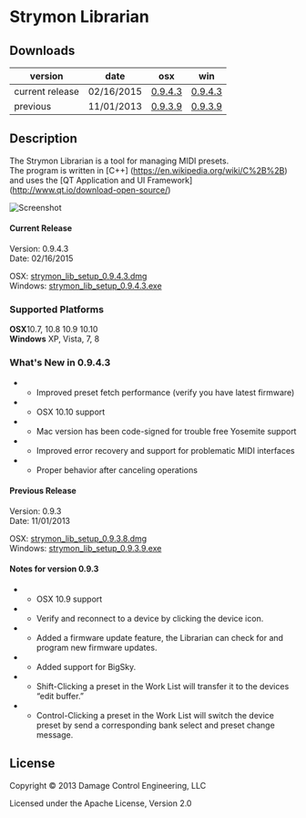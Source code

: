 # Strymon Librarian

## Downloads

| version | date | osx | win |
|---------|------|-----|-----|
| current release | 02/16/2015 | [0.9.4.3]( https://s3-us-west-1.amazonaws.com/strymon/strymon_lib_setup_0.9.4.3.dmg ) | [0.9.4.3]( https://s3-us-west-1.amazonaws.com/strymon/strymon_lib_setup_0.9.4.3.exe ) |
| previous | 11/01/2013 | [0.9.3.9]( https://s3-us-west-1.amazonaws.com/strymon/strymon_lib_setup_0.9.3.8.dmg ) | [0.9.3.9]( https://s3-us-west-1.amazonaws.com/strymon/strymon_lib_setup_0.9.3.9.exe ) |

## Description

The Strymon Librarian is a tool for managing MIDI presets. <br>
The program is written in [C++] (https://en.wikipedia.org/wiki/C%2B%2B) and uses the [QT Application and UI Framework] (http://www.qt.io/download-open-source/) <br>

<img src="http://www.strymon.net/downloads/spl/ss1.png" alt="Screenshot"/>

#### Current Release
Version: 0.9.4.3 <br>
Date: 02/16/2015 <br>

OSX: [strymon_lib_setup_0.9.4.3.dmg]( https://s3-us-west-1.amazonaws.com/strymon/strymon_lib_setup_0.9.4.3.dmg ) <br>
Windows: [strymon_lib_setup_0.9.4.3.exe]( https://s3-us-west-1.amazonaws.com/strymon/strymon_lib_setup_0.9.4.3.exe ) <br>

### Supported Platforms
<b>OSX</b>10.7, 10.8 10.9 10.10 <br>
<b>Windows</b> XP, Vista, 7, 8<br>

### What's New in 0.9.4.3
+ - Improved preset fetch performance (verify you have latest firmware)
+ - OSX 10.10 support
+ - Mac version has been code-signed for trouble free Yosemite support
+ - Improved error recovery and support for problematic MIDI interfaces 
+ * Proper behavior after canceling operations 

#### Previous Release
Version: 0.9.3  <br>
Date: 11/01/2013 <br>

OSX: [strymon_lib_setup_0.9.3.8.dmg]( https://s3-us-west-1.amazonaws.com/strymon/strymon_lib_setup_0.9.3.8.dmg ) <br>
Windows: [strymon_lib_setup_0.9.3.9.exe]( https://s3-us-west-1.amazonaws.com/strymon/strymon_lib_setup_0.9.3.9.exe ) <br>

####  Notes for version 0.9.3
+ - OSX 10.9 support
+ - Verify and reconnect to a device by clicking the device icon.
+ - Added a firmware update feature, the Librarian can check for and program new firmware updates.
+ - Added support for BigSky.
+ - Shift-Clicking a preset in the Work List will transfer it to the devices “edit buffer.”
+ - Control-Clicking a preset in the Work List will switch the device preset by send a corresponding bank select and preset change message.

## License

Copyright © 2013 Damage Control Engineering, LLC

Licensed under the Apache License, Version 2.0 
